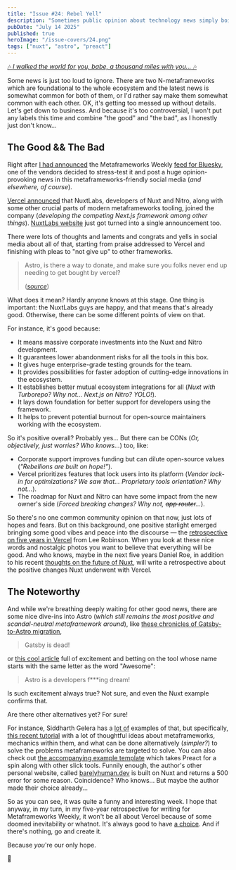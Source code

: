 ```yaml
---
title: "Issue #24: Rebel Yell"
description: "Sometimes public opinion about technology news simply boils over with a caustic mixture of delight and disappointment."
pubDate: "July 14 2025"
published: true
heroImage: "/issue-covers/24.png"
tags: ["nuxt", "astro", "preact"]
---
```


[🎶 _I walked the world for you, babe, a thousand miles with you..._ 🎶](https://www.youtube.com/watch?v=VdphvuyaV_I&list=PLYRq_7Yox1jDETeL_YgKUc8DXduCV9jA2&index=25)

Some news is just too loud to ignore. There are two N-metaframeworks which are foundational to the whole ecosystem and the latest news is somewhat common for both of them, or I'd rather say make them somewhat common with each other. OK, it's getting too messed up without details. Let's get down to business. And because it's too controversial, I won't put any labels this time and combine "the good" and "the bad", as I honestly just don't know...

## The Good && The Bad

Right after [I had announced](<https://metaframe.works/archive/23/#:~:text=the%20custom%20list%20and%20(more%20importantly!)%20the%20custom%20feed%20of%20the%20people%20and%20the%20resources%20related%20to%20metaframeworks%20ecosystem>) the Metaframeworks Weekly [feed for Bluesky](https://bsky.app/profile/did:plc:7vyxybjsqatduo4xbldbf2cu/feed/aaan4pa65r5ke), one of the vendors decided to stress-test it and post a huge opinion-provoking news in this metaframeworks-friendly social media (_and elsewhere, of course_).

[Vercel announced](https://vercel.com/blog/nuxtlabs-joins-vercel) that NuxtLabs, developers of Nuxt and Nitro, along with some other crucial parts of modern metaframeworks tooling, joined the company (_developing the competing Next.js framework among other things_). [NuxtLabs website](https://nuxtlabs.com) just got turned into a single announcement too.

There were lots of thoughts and laments and congrats and yells in social media about all of that, starting from praise addressed to Vercel and finishing with pleas to "not give up" to other frameworks.

> Astro, is there a way to donate, and make sure you folks never end up needing to get bought by vercel?
>
> (_[source](https://bsky.app/profile/geoili.bsky.social/post/3ltjogmg42k2l)_)

What does it mean? Hardly anyone knows at this stage. One thing is important: the NuxtLabs guys are happy, and that means that's already good. Otherwise, there can be some different points of view on that.

For instance, it's good because:

- It means massive corporate investments into the Nuxt and Nitro development.
- It guarantees lower abandonment risks for all the tools in this box.
- It gives huge enterprise-grade testing grounds for the team.
- It provides possibilities for faster adoption of cutting-edge innovations in the ecosystem.
- It establishes better mutual ecosystem integrations for all (_Nuxt with Turborepo? Why not... Next.js on Nitro? YOLO!_).
- It lays down foundation for better support for developers using the framework.
- It helps to prevent potential burnout for open-source maintainers working with the ecosystem.

So it's positive overall? Probably yes... But there can be CONs (_Or, objectively, just worries? Who knows..._) too, like:

- Corporate support improves funding but can dilute open-source values (_"Rebellions are built on hope!"_).
- Vercel prioritizes features that lock users into its platform (_Vendor lock-in for optimizations? We saw that... Proprietary tools orientation? Why not..._).
- The roadmap for Nuxt and Nitro can have some impact from the new owner's side (_Forced breaking changes? Why not, ~~app router~~..._).

So there's no one common community opinion on that now, just lots of hopes and fears. But on this background, one positive starlight emerged bringing some good vibes and peace into the discourse — the [retrospective on five years in Vercel](https://leerob.com/vercel) from Lee Robinson. When you look at these nice words and nostalgic photos you want to believe that everything will be good. And who knows, maybe in the next five years Daniel Roe, in addition to his recent [thoughts on the future of Nuxt](https://github.com/nuxt/nuxt/discussions/32559), will write a retrospective about the positive changes Nuxt underwent with Vercel.

## The Noteworthy

And while we're breathing deeply waiting for other good news, there are some nice dive-ins into Astro (_which still remains the most positive and scandal-neutral metaframework around_), like [these chronicles of Gatsby-to-Astro migration](https://boda.sh/blog/notes-on-astro/),

> Gatsby is dead!

or [this cool article](https://websmith.studio/blog/astro-is-a-developers-dream/) full of excitement and betting on the tool whose name starts with the same letter as the word "Awesome":

> Astro is a developers f\*\*\*ing dream!

Is such excitement always true? Not sure, and even the Nuxt example confirms that.

Are there other alternatives yet? For sure!

For instance, Siddharth Gelera has a [lot of](https://github.com/barelyhuman?tab=repositories) examples of that, but specifically, [this recent tutorial](https://reaper.is/writing/20250710-another-one-about-build-setups-part-i) with a lot of thoughtful ideas about metaframeworks, mechanics within them, and what can be done alternatively (_simpler?_) to solve the problems metaframeworks are targeted to solve. You can also check out [the accompanying example template](https://github.com/barelyhuman/preact-ssr-node-cf-example) which takes Preact for a spin along with other slick tools. Funnily enough, the author's other personal website, called [barelyhuman.dev](https://barelyhuman.dev) is built on Nuxt and returns a 500 error for some reason. Coincidence? Who knows... But maybe the author made their choice already...

So as you can see, it was quite a funny and interesting week. I hope that anyway, in my turn, in my five-year retrospective for writing for Metaframeworks Weekly, it won't be all about Vercel because of some doomed inevitability or whatnot. It's always good to have [a choice](https://metaframe.works/comparison/). And if there's nothing, go and create it.

Because _you_'re our only hope.

👋
